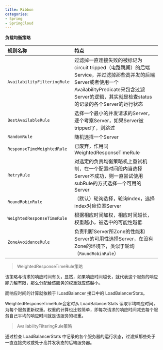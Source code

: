 ```yaml
---
title: Ribbon
categories: 
- Spring
- SpringCloud
---
```


**负载均衡策略**

| 规则名称                    | 特点                                                         |
| :-------------------------- | :----------------------------------------------------------- |
| `AvailabilityFilteringRule` | 过滤掉一直连接失败的被标记为circuit tripped（电路跳闸）的后端Service，并过滤掉那些高并发的后端Server或者使用一个AvailabilityPredicate来包含过滤Server的逻辑，其实就是检查status的记录的各个Server的运行状态 |
| `BestAvailableRule`         | 选择一个最小的并发请求的Server，逐个考察Server，如果Server被tripped了，则跳过 |
| `RandomRule`                | 随机选择一个Server                                           |
| `ResponseTimeWeightedRule`  | 已废弃，作用同WeightedResponseTimeRule                       |
| `RetryRule`                 | 对选定的负责均衡策略机上重试机制，在一个配置时间段内当选择Server不成功，则一直尝试使用subRule的方式选择一个可用的Server |
| `RoundRobinRule`            |（默认）轮询选择，轮询index，选择index对应位置Server                 |
| `WeightedResponseTimeRule`  | 根据相应时间加权，相应时间越长，权重越小，被选中的可能性越低 |
| `ZoneAvoidanceRule`         | 负责判断Server所Zone的性能和Server的可用性选择Server，在没有Zone的环境下，类似于轮询（`RoundRobinRule`） |

> WeightedResponseTimeRule策略

该策略与请求的响应时间有关，显然，如果响应时间越长，就代表这个服务的响应能力越有限，那么分配给该服务的权重就应该越小。

而响应时间的计算就依赖于 ILoadBalancer 接口中的 LoadBalancerStats。

WeightedResponseTimeRule会定时从 LoadBalancerStats 读取平均响应时间，为每个服务更新权重。权重的计算也比较简单，即每次请求的响应时间减去每个服务自己平均的响应时间就是该服务的权重。

> AvailabilityFilteringRule策略

通过检查 LoadBalancerStats 中记录的各个服务器的运行状态，过滤掉那些处于一直连接失败或处于高并发状态的后端服务器。
